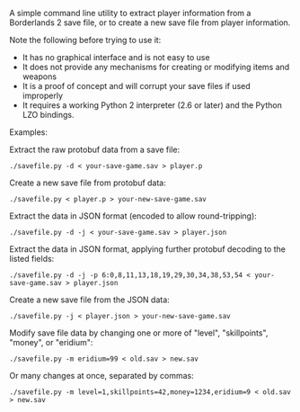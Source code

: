 A simple command line utility to extract player information from a Borderlands
2 save file, or to create a new save file from player information.

Note the following before trying to use it:

* It has no graphical interface and is not easy to use
* It does not provide any mechanisms for creating or modifying items and weapons
* It is a proof of concept and will corrupt your save files if used improperly
* It requires a working Python 2 interpreter (2.6 or later) and the Python LZO
  bindings.

Examples:

Extract the raw protobuf data from a save file:

    ./savefile.py -d < your-save-game.sav > player.p

Create a new save file from protobuf data:

    ./savefile.py < player.p > your-new-save-game.sav

Extract the data in JSON format (encoded to allow round-tripping):

    ./savefile.py -d -j < your-save-game.sav > player.json

Extract the data in JSON format, applying further protobuf decoding to the
listed fields:

    ./savefile.py -d -j -p 6:0,8,11,13,18,19,29,30,34,38,53,54 < your-save-game.sav > player.json

Create a new save file from the JSON data:

    ./savefile.py -j < player.json > your-new-save-game.sav

Modify save file data by changing one or more of "level", "skillpoints",
"money", or "eridium":

    ./savefile.py -m eridium=99 < old.sav > new.sav

Or many changes at once, separated by commas:

    ./savefile.py -m level=1,skillpoints=42,money=1234,eridium=9 < old.sav > new.sav
